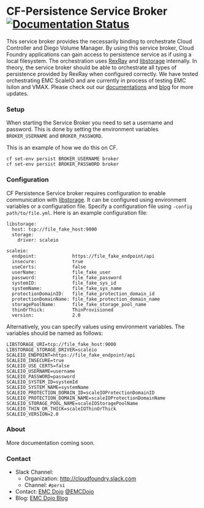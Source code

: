 # CF-Persistence Service Broker [![Documentation Status](https://readthedocs.org/projects/cf-persist-service-broker/badge/?version=latest)](http://cf-persist-service-broker.readthedocs.io/en/latest/?badge=latest) 
This service broker provides the necessarily binding to orchestrate Cloud Controller and Diego Volume Manager. By using this service broker, Cloud Foundry applications can gain access to persistence service as if using a local filesystem. The orchestration uses [RexRay](https://github.com/emccode/rexray) and [libstorage](https://github.com/emccode/libstorage) internally. In theory, the service broker should be able to orchestrate all types of persistence provided by RexRay when configured correctly. We have tested orchestrating EMC ScaleIO and are currently in process of testing EMC Isilon and VMAX. Please check out our [documentations](http://cf-persist-service-broker.readthedocs.io/en/latest/)  and [blog](http://dojoblog.emc.com) for more updates.

### Setup
When starting the Service Broker you need to set a username and password. This is done by setting the environment variables `BROKER_USERNAME` and `BROKER_PASSWORD`.

This is an example of how we do this on CF.

 ```
 cf set-env persist BROKER_USERNAME broker
 cf set-env persist BROKER_PASSWORD broker
 ```

### Configuration

CF Persistence Service broker requires configuration to enable communication with [libstorage](https://github.com/emccode/libstorage). It can be configured using environment variables or a configuration file. Specify a configuration file using `-config path/to/file.yml`.  Here is an example configuration file:

```
libstorage:
  host: tcp://file_fake_host:9000
  storage:
    driver: scaleio

scaleio:
  endpoint:             https://file_fake_endpoint/api
  insecure:             true
  useCerts:             false
  userName:             file_fake_user
  password:             file_fake_password
  systemID:             file_fake_sys_id
  systemName:           file_fake_sys_name
  protectionDomainID:   file_fake_protection_domain_id
  protectionDomainName: file_fake_protection_domain_name
  storagePoolName:      file_fake_storage_pool_name
  thinOrThick:          ThinProvisioned
  version:              2.0
```

Alternatively, you can specify values using environment variables.  The variables should be named as follows:
```
LIBSTORAGE_URI=tcp://file_fake_host:9000
LIBSTORAGE_STORAGE_DRIVER=scaleio
SCALEIO_ENDPOINT=https://file_fake_endpoint/api
SCALEIO_INSECURE=true
SCALEIO_USE_CERTS=false
SCALEIO_USERNAME=username
SCALEIO_PASSWORD=password
SCALEIO_SYSTEM_ID=systemId
SCALEIO_SYSTEM_NAME=systemName
SCALEIO_PROTECTION_DOMAIN_ID=scaleIOProtectionDomainID
SCALEIO_PROTECTION_DOMAIN_NAME=scaleIOProtectionDomainName
SCALEIO_STORAGE_POOL_NAME=scaleIOStoragePoolName
SCALEIO_THIN_OR_THICK=scaleIOThinOrThick
SCALEIO_VERSION=2.0
```


### About
More documentation coming soon.

### Contact
- Slack Channel:
  - Organization: <http://cloudfoundry.slack.com>
  - Channel: `#persi` 
- Contact: [EMC Dojo](mailto:emcdojo@emc.com) [@EMCDojo](https://twitter.com/hashtag/emcdojo)
- Blog: [EMC Dojo Blog](http://dojoblog.emc.com)
